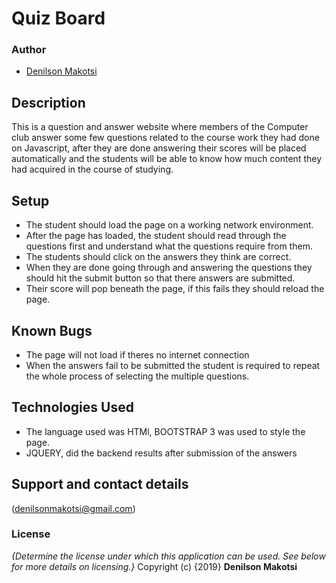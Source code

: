 # Quiz Board
### Author
- [Denilson Makotsi](https://github.com/Denilson1999/quiz-board)
## Description
This is a question and answer website where members of the Computer club answer some few questions related to the course work they had done on Javascript, after they are done answering their scores will be placed automatically and the students will be able to know how much content they had acquired in the course of studying.
## Setup
* The student should load the page on a working network environment.
* After the page has loaded, the student should read through the questions first and understand what the questions require from them.
* The students should click on the answers they think are correct.
* When they are done going through and answering the questions they should hit the submit button so that there answers are submitted.
* Their score will pop beneath the page, if this fails they should reload the page.
## Known Bugs
* The page will not load if theres no internet connection
* When the answers fail to be submitted the student is required to repeat the whole process of selecting the multiple questions.
## Technologies Used
* The language used was HTMl, BOOTSTRAP 3 was used to style the page.
* JQUERY, did the backend results after submission of the answers
## Support and contact details
(denilsonmakotsi@gmail.com)
### License
*{Determine the license under which this application can be used.  See below for more details on licensing.}*
Copyright (c) {2019} **Denilson Makotsi**
